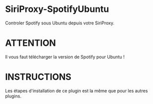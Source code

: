 SiriProxy-SpotifyUbuntu
=======================

Controler Spotify sous Ubuntu depuis votre SiriProxy.




ATTENTION
=======================

Il vous faut télécharger la version de Spotify pour Ubuntu ! 




INSTRUCTIONS
=======================
Les étapes d'installation de ce plugin est la même que pour les autres plugins.

